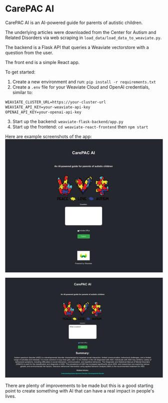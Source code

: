 # CarePAC AI

CarePAC AI is an AI-powered guide for parents of autistic children.

The underlying articles were downloaded from the Center for Autism and Related Disorders via web scraping in `load_data/load_data_to_weaviate.py`.

The backend is a Flask API that queries a Weaviate vectorstore with a question from the user.

The front end is a simple React app.

To get started:
1. Create a new environment and run: `pip install -r requirements.txt`
2. Create a `.env` file for your Weaviate Cloud and OpenAI credentials, similar to:
```
WEAVIATE_CLUSTER_URL=https://your-cluster-url
WEAVIATE_API_KEY=your-weaviate-api-key
OPENAI_API_KEY=your-openai-api-key
```
3. Start up the backend: `weaviate-flask-backend/app.py`
4. Start up the frontend: `cd weaviate-react-frontend` then `npm start`

Here are example screenshots of the app:
![Homepage](app-screenshots/homepage.png)

![Query Result](app-screenshots/query-result.png)


There are plenty of improvements to be made but this is a good starting point to create something with AI that can have a real impact in people's lives.